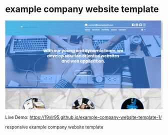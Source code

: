 # example company website template

![The project's screenshot.](ss/example-company-website-template-1-d.png)

Live Demo: https://19xlr95.github.io/example-company-website-template-1/

responsive example company website template
